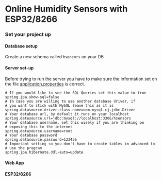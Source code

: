 # Online Humidity Sensors with ESP32/8266
### Set your project up
#### Database setup
Create a new schema called `hsensors` on your DB
#### Server set-up
Before trying to run the server you have to make sure
the information set on the file [application.properties](server/src/main/resources/application.properties) is correct.
```
# If you would like to see the SQL Queries set this value to true
spring.jpa.show-sql=false
# In case you are willing to use another database driver, if 
# you want to stick with MySQL leave this as it is
spring.datasource.driver-class-name=com.mysql.cj.jdbc.Driver
# Your database url, by default it runs on your localhost
spring.datasource.url=jdbc:mysql://localhost:3306/hsensors
# Your database username, set this wisely if you are thinking on
# exposing this to the internet
spring.datasource.username=root
# Your database password
spring.datasource.password=123456
# Important setting so you don't have to create tables in advanced to
# use the program
spring.jpa.hibernate.ddl-auto=update
```
#### Web App

#### ESP32/8266
